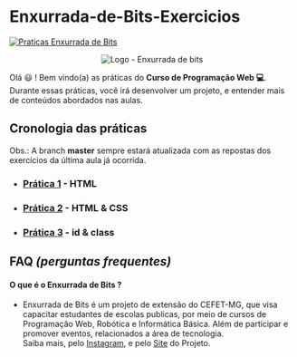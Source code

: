 # Enxurrada-de-Bits-Exercicios
[![Praticas Enxurrada de Bits](https://img.shields.io/badge/Enxurrada%20de%20Bits-pr%C3%A1ticas-green)](https://github.com/UserZeca/Enxurrada-de-Bits-Exercicios/edit/master/README.md)

<p align="center">
 <img src="https://github.com/UserZeca/Enxurrada-de-Bits-Exercicios/blob/master/assertsDoReadme/img/EnxurradaDeBits.png" alt="Logo - Enxurrada de bits" />
</p>

Olá :smiley: ! Bem vindo(a) as práticas do **Curso de Programação Web :computer:**.
Durante essas práticas, você irá desenvolver um projeto, e entender mais de conteúdos abordados nas aulas.


## Cronologia das práticas

Obs.: A branch **master** sempre estará atualizada com as repostas dos exercícios da última aula já ocorrida.

+ ###  [Prática 1](https://github.com/UserZeca/Enxurrada-de-Bits-Exercicios/tree/aula1-exercicios) - HTML
+ ###  [Prática 2](https://github.com/UserZeca/Enxurrada-de-Bits-Exercicios/tree/aula2-exercicios) - HTML & CSS
+ ###  [Prática 3](https://github.com/UserZeca/Enxurrada-de-Bits-Exercicios/tree/aula4-exercicios) - id & class

## FAQ *(perguntas frequentes)*

#### O que é o **Enxurrada de Bits** ?
+ Enxurrada de Bits é um projeto de extensão do CEFET-MG, que visa capacitar estudantes de escolas publicas, por meio de cursos de Programação Web, Robótica e Informática Básica. Além de participar e promover eventos, relacionados a área de tecnologia.</br> Saiba mais, pelo [Instagram](https://www.instagram.com/enxurradadebits/?hl=pt-br), e pelo [Site](http://www.enxurradadebits.cefetmg.br/o-enxurrada-de-bits/) do Projeto.

